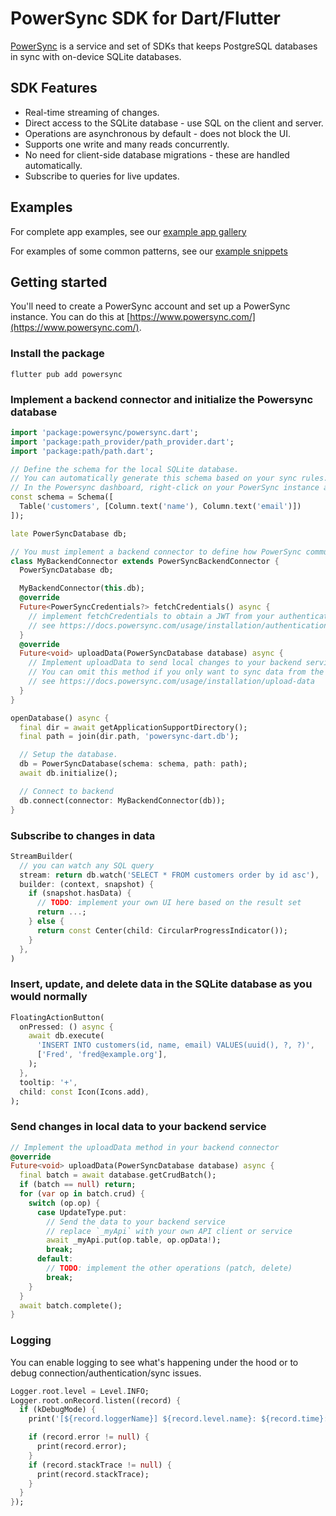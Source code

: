 # PowerSync SDK for Dart/Flutter

[PowerSync](https://powersync.co) is a service and set of SDKs that keeps PostgreSQL databases in sync with on-device SQLite databases.

## SDK Features

* Real-time streaming of changes.
* Direct access to the SQLite database - use SQL on the client and server.
* Operations are asynchronous by default - does not block the UI.
* Supports one write and many reads concurrently.
* No need for client-side database migrations - these are handled automatically.
* Subscribe to queries for live updates.

## Examples

For complete app examples, see our [example app gallery](https://docs.powersync.com/resources/demo-apps-example-projects#flutter)

For examples of some common patterns, see our [example snippets](./example/README.md)

## Getting started

You'll need to create a PowerSync account and set up a PowerSync instance. You can do this at [https://www.powersync.com/](https://www.powersync.com/).

### Install the package

`flutter pub add powersync`

### Implement a backend connector and initialize the Powersync database

```dart
import 'package:powersync/powersync.dart';
import 'package:path_provider/path_provider.dart';
import 'package:path/path.dart';

// Define the schema for the local SQLite database.
// You can automatically generate this schema based on your sync rules:
// In the Powersync dashboard, right-click on your PowerSync instance and then click "Generate client-side schema"
const schema = Schema([
  Table('customers', [Column.text('name'), Column.text('email')])
]);

late PowerSyncDatabase db;

// You must implement a backend connector to define how PowerSync communicates with your backend.
class MyBackendConnector extends PowerSyncBackendConnector {
  PowerSyncDatabase db;

  MyBackendConnector(this.db);
  @override
  Future<PowerSyncCredentials?> fetchCredentials() async {
    // implement fetchCredentials to obtain a JWT from your authentication service
    // see https://docs.powersync.com/usage/installation/authentication-setup
  }
  @override
  Future<void> uploadData(PowerSyncDatabase database) async {
    // Implement uploadData to send local changes to your backend service
    // You can omit this method if you only want to sync data from the server to the client
    // see https://docs.powersync.com/usage/installation/upload-data
  }
}

openDatabase() async {
  final dir = await getApplicationSupportDirectory();
  final path = join(dir.path, 'powersync-dart.db');

  // Setup the database.
  db = PowerSyncDatabase(schema: schema, path: path);
  await db.initialize();

  // Connect to backend
  db.connect(connector: MyBackendConnector(db));
}
```

### Subscribe to changes in data

```dart
StreamBuilder(
  // you can watch any SQL query
  stream: return db.watch('SELECT * FROM customers order by id asc'),
  builder: (context, snapshot) {
    if (snapshot.hasData) {
      // TODO: implement your own UI here based on the result set
      return ...;
    } else {
      return const Center(child: CircularProgressIndicator());
    }
  },
)
```

### Insert, update, and delete data in the SQLite database as you would normally

```dart
FloatingActionButton(
  onPressed: () async {
    await db.execute(
      'INSERT INTO customers(id, name, email) VALUES(uuid(), ?, ?)',
      ['Fred', 'fred@example.org'],
    );
  },
  tooltip: '+',
  child: const Icon(Icons.add),
);
```

### Send changes in local data to your backend service

```dart
// Implement the uploadData method in your backend connector
@override
Future<void> uploadData(PowerSyncDatabase database) async {
  final batch = await database.getCrudBatch();
  if (batch == null) return;
  for (var op in batch.crud) {
    switch (op.op) {
      case UpdateType.put:
        // Send the data to your backend service
        // replace `_myApi` with your own API client or service
        await _myApi.put(op.table, op.opData!);
        break;
      default:
        // TODO: implement the other operations (patch, delete)
        break;
    }
  }
  await batch.complete();
}
```

### Logging

You can enable logging to see what's happening under the hood
or to debug connection/authentication/sync issues.

```dart
Logger.root.level = Level.INFO;
Logger.root.onRecord.listen((record) {
  if (kDebugMode) {
    print('[${record.loggerName}] ${record.level.name}: ${record.time}: ${record.message}');

    if (record.error != null) {
      print(record.error);
    }
    if (record.stackTrace != null) {
      print(record.stackTrace);
    }
  }
});
```

